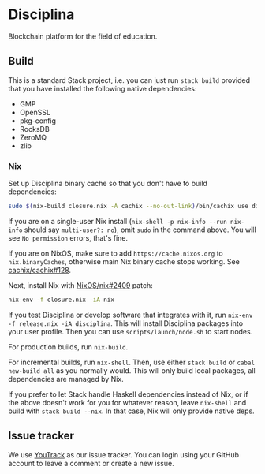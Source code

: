 # Disciplina

Blockchain platform for the field of education.

## Build

This is a standard Stack project, i.e. you can just run `stack build` provided
that you have installed the following native dependencies:

- GMP
- OpenSSL
- pkg-config
- RocksDB
- ZeroMQ
- zlib

### Nix

Set up Disciplina binary cache so that you don't have to build dependencies:

```sh
sudo $(nix-build closure.nix -A cachix --no-out-link)/bin/cachix use disciplina
```

If you are on a single-user Nix install (`nix-shell -p nix-info --run nix-info`
should say `multi-user?: no`), omit `sudo` in the command above. You will see
`No permission` errors, that's fine.

If you are on NixOS, make sure to add `https://cache.nixos.org` to `nix.binaryCaches`,
otherwise main Nix binary cache stops working. See [cachix/cachix#128][].

[cachix/cachix#128]: https://github.com/cachix/cachix/pull/128

Next, install Nix with [NixOS/nix#2409][] patch:

```sh
nix-env -f closure.nix -iA nix
```

[Nix]: https://nixos.org/nix/
[NixOS/nix#2409]: https://github.com/NixOS/nix/pull/2409

If you test Disciplina or develop software that integrates with it, run
`nix-env -f release.nix -iA disciplina`. This will install Disciplina packages
into your user profile. Then you can use `scripts/launch/node.sh` to start nodes.

For production builds, run `nix-build`.

For incremental builds, run `nix-shell`. Then, use either `stack build` or
`cabal new-build all` as you normally would. This will only build local packages,
all dependencies are managed by Nix.

If you prefer to let Stack handle Haskell dependencies instead of Nix, or if 
the above doesn't work for you for whatever reason, leave `nix-shell` and build
with `stack build --nix`. In that case, Nix will only provide native deps.

## Issue tracker

We use [YouTrack](https://issues.serokell.io/issues/DSCP) as our issue
tracker. You can login using your GitHub account to leave a comment or
create a new issue.
